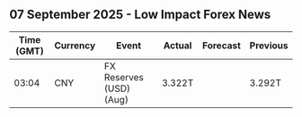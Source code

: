 ## 07 September 2025 - Low Impact Forex News

| Time (GMT) | Currency | Event | Actual | Forecast | Previous |
|------|----------|-------|--------|----------|----------|
| 03:04 | CNY | FX Reserves (USD) (Aug) | 3.322T |  | 3.292T |
